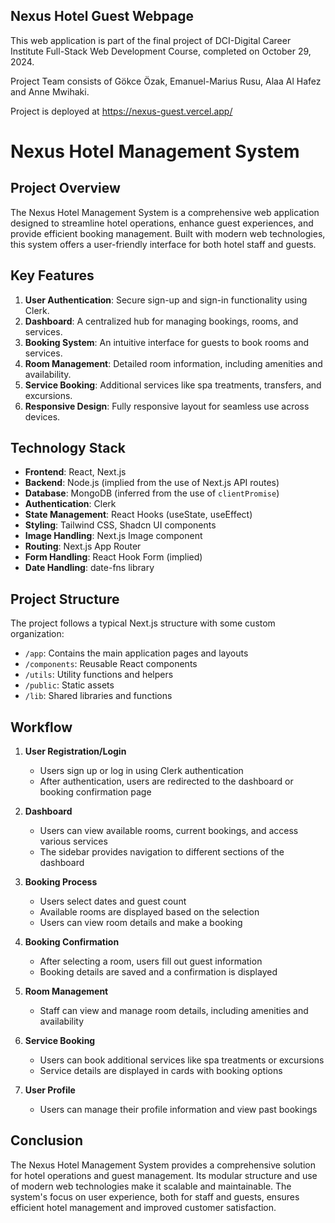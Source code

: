## Nexus Hotel Guest Webpage

This web application is part of the final project of DCI-Digital Career Institute Full-Stack Web Development Course, completed on October 29, 2024.

Project Team consists of Gökce Özak, Emanuel-Marius Rusu, Alaa Al Hafez and Anne Mwihaki.

Project is deployed at https://nexus-guest.vercel.app/

# Nexus Hotel Management System

## Project Overview

The Nexus Hotel Management System is a comprehensive web application designed to streamline hotel operations, enhance guest experiences, and provide efficient booking management. Built with modern web technologies, this system offers a user-friendly interface for both hotel staff and guests.

## Key Features

1. **User Authentication**: Secure sign-up and sign-in functionality using Clerk.
2. **Dashboard**: A centralized hub for managing bookings, rooms, and services.
3. **Booking System**: An intuitive interface for guests to book rooms and services.
4. **Room Management**: Detailed room information, including amenities and availability.
5. **Service Booking**: Additional services like spa treatments, transfers, and excursions.
6. **Responsive Design**: Fully responsive layout for seamless use across devices.

## Technology Stack

- **Frontend**: React, Next.js
- **Backend**: Node.js (implied from the use of Next.js API routes)
- **Database**: MongoDB (inferred from the use of `clientPromise`)
- **Authentication**: Clerk
- **State Management**: React Hooks (useState, useEffect)
- **Styling**: Tailwind CSS, Shadcn UI components
- **Image Handling**: Next.js Image component
- **Routing**: Next.js App Router
- **Form Handling**: React Hook Form (implied)
- **Date Handling**: date-fns library

## Project Structure

The project follows a typical Next.js structure with some custom organization:

- `/app`: Contains the main application pages and layouts
- `/components`: Reusable React components
- `/utils`: Utility functions and helpers
- `/public`: Static assets
- `/lib`: Shared libraries and functions

## Workflow

1. **User Registration/Login**

   - Users sign up or log in using Clerk authentication
   - After authentication, users are redirected to the dashboard or booking confirmation page

2. **Dashboard**

   - Users can view available rooms, current bookings, and access various services
   - The sidebar provides navigation to different sections of the dashboard

3. **Booking Process**

   - Users select dates and guest count
   - Available rooms are displayed based on the selection
   - Users can view room details and make a booking

4. **Booking Confirmation**

   - After selecting a room, users fill out guest information
   - Booking details are saved and a confirmation is displayed

5. **Room Management**

   - Staff can view and manage room details, including amenities and availability

6. **Service Booking**

   - Users can book additional services like spa treatments or excursions
   - Service details are displayed in cards with booking options

7. **User Profile**
   - Users can manage their profile information and view past bookings

## Conclusion

The Nexus Hotel Management System provides a comprehensive solution for hotel operations and guest management. Its modular structure and use of modern web technologies make it scalable and maintainable. The system's focus on user experience, both for staff and guests, ensures efficient hotel management and improved customer satisfaction.
